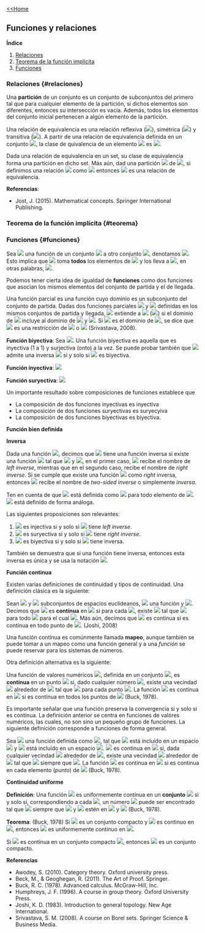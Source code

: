 [<<Home](https://francescoapg.github.io/mathbio/)

## Funciones y relaciones

**Índice**

1. [Relaciones](#relaciones)
2. [Teorema de la función implícita](#teorema)
3. [Funciones](#funciones)

### Relaciones {#relaciones}

Una **partición** de un conjunto es un conjunto de subconjuntos del primero tal que para cualquier elemento de la partición, si dichos elementos son diferentes, entonces su intersección es vacía. Además, todos los elementos del conjunto inicial pertenecen a algún elemento de la partición.

Una relación de equivalencia es una relación reflexiva (<img src="https://render.githubusercontent.com/render/math?math=(%5Cforall%20a)%20(a%5Csim%20a)">), simétrica (<img src="https://render.githubusercontent.com/render/math?math=(%5Cforall%20a%2Cb)%20(a%5Csim%20b%20%5Cimplies%20b%5Csim%20a)">) y transitiva (<img src="https://render.githubusercontent.com/render/math?math=(%5Cforall%20a%2Cb%2Cc)%20(a%5Csim%20b%5Cland%20b%5Csim%20c%20%5Cimplies%20a%5Csim%20c)">). A partir de una relación de equivalencia definida en un conjunto <img src="https://render.githubusercontent.com/render/math?math=\large A">, la clase de quivalencia de un elemento <img src="https://render.githubusercontent.com/render/math?math=\large a\in A "> es <img src="https://render.githubusercontent.com/render/math?math=%5Ba%5D%3A%3D%5C%7Bb%5Cin%20A%3Ab%5Csim%20a%5C%7D">.

Dada una relación de equivalencia en un set, su clase de equivalencia forma una partición en dicho set. Más aún, dad una partición <img src="https://render.githubusercontent.com/render/math?math=\large B"> de <img src="https://render.githubusercontent.com/render/math?math=\large A">, si definimos una relación <img src="https://render.githubusercontent.com/render/math?math=\large \sim"> como <img src="https://render.githubusercontent.com/render/math?math=\large a\sim b\iff \exists x \in B:a,b\in x"> entonces <img src="https://render.githubusercontent.com/render/math?math=\large \sim"> es una relación de equivalencia.

**Referencias**:

- Jost, J. (2015). Mathematical concepts. Springer International Publishing.


### Teorema de la función implícita {#teorema}

### Funciones {#funciones}

Sea <img src="https://render.githubusercontent.com/render/math?math=\large f"> una función de un conjunto <img src="https://render.githubusercontent.com/render/math?math=\large A"> a otro conjunto <img src="https://render.githubusercontent.com/render/math?math=\large B">, denotamos <img src="https://render.githubusercontent.com/render/math?math=\large f:A\to B">. Esto implica que <img src="https://render.githubusercontent.com/render/math?math=\large f"> toma **todos** los elementos de <img src="https://render.githubusercontent.com/render/math?math=\large A"> y los lleva a <img src="https://render.githubusercontent.com/render/math?math=\large B">, en otras palabras, <img src="https://render.githubusercontent.com/render/math?math=\large rango(f)\subset B">.

Podemos tener cierta idea de igualdad de **funciones** como dos funciones que asocian los mismos elementos del conjunto de partida y el de llegada.

Una función parcial es una función cuyo dominio es un subconjunto del conjunto de partida. Dadas dos funciones parciales <img src="https://render.githubusercontent.com/render/math?math=\large f"> y <img src="https://render.githubusercontent.com/render/math?math=\large g"> definidas en los mismos conjuntos de partida y llegada, <img src="https://render.githubusercontent.com/render/math?math=\large f"> extiende a <img src="https://render.githubusercontent.com/render/math?math=\large g"> (<img src="https://render.githubusercontent.com/render/math?math=\large f\succeq g">) si el dominio de <img src="https://render.githubusercontent.com/render/math?math=\large f"> incluye al dominio de <img src="https://render.githubusercontent.com/render/math?math=\large g"> y <img src="https://render.githubusercontent.com/render/math?math=\large f(x)=g(x) \forall x \in dominio(g)">. Si <img src="https://render.githubusercontent.com/render/math?math=\large A"> es el dominio de <img src="https://render.githubusercontent.com/render/math?math=\large g">, se dice que <img src="https://render.githubusercontent.com/render/math?math=\large g"> es una restricción de <img src="https://render.githubusercontent.com/render/math?math=\large f"> o <img src="https://render.githubusercontent.com/render/math?math=\large f=g_{|A}"> (Srivastava, 2008).

**Función biyectiva**:
Sea <img src="https://render.githubusercontent.com/render/math?math=\large f: A\to B">. Una función biyectiva es aquella que es inyectiva (1 a 1) y surjectiva (onto) a la vez. Se puede probar también que <img src="https://render.githubusercontent.com/render/math?math=\large f"> admite una  inversa <img src="https://render.githubusercontent.com/render/math?math=\large f^{-1}"> si y solo si <img src="https://render.githubusercontent.com/render/math?math=\large f"> es biyectiva.

**Función inyectiva**: <img src="https://render.githubusercontent.com/render/math?math=\large \forall x,y\in A,f(x)=f(y)\implies x=y">

**Función suryectiva**: <img src="https://render.githubusercontent.com/render/math?math=\large \forall b\in B,\exists a \in A : f(a)=b">

Un importante resultado sobre composiciones de funciones establece que

- La composición de dos funciones inyectivas es inyectiva
- La composición de dos funciones suryectivas es suryecyiva
- La composición de dos funciones biyectivas es biyectiva.

**Función bien definida**

**Inversa**

Dada una función <img src="https://render.githubusercontent.com/render/math?math=\large f:X\to Y">, decimos que <img src="https://render.githubusercontent.com/render/math?math=\large f"> tiene una función inversa si existe una función <img src="https://render.githubusercontent.com/render/math?math=\large g:Y\to X"> tal que <img src="https://render.githubusercontent.com/render/math?math=\large g\circ f =id_X"> y <img src="https://render.githubusercontent.com/render/math?math=\large f\circ g=id_Y">, en el primer caso, <img src="https://render.githubusercontent.com/render/math?math=\large g"> recibe el nombre de _left inverse_, mientras que en el segundo caso, recibe el nombre de _right inverse_. Si se cumple que existe una función <img src="https://render.githubusercontent.com/render/math?math=\large g" que sea tanto  _left_> como _right_ inversa, entonces <img src="https://render.githubusercontent.com/render/math?math=\large g"> recibe el nombre de _two-sided inverse_ o simplemente _inversa_.

Ten en cuenta de que <img src="https://render.githubusercontent.com/render/math?math=\large id_X:X\to X"> está definida como <img src="https://render.githubusercontent.com/render/math?math=\large id_X(x)=x"> para todo elemento de <img src="https://render.githubusercontent.com/render/math?math=\large X">. <img src="https://render.githubusercontent.com/render/math?math=\large id_Y"> está definido de forma análoga.

Las siguientes proposiciones son relevantes:

1. <img src="https://render.githubusercontent.com/render/math?math=\large f"> es injectiva si y solo si <img src="https://render.githubusercontent.com/render/math?math=\large f"> tiene _left inverse_.
2. <img src="https://render.githubusercontent.com/render/math?math=\large f"> es suryectiva si y solo si <img src="https://render.githubusercontent.com/render/math?math=\large f"> tiene _right inverse_.
3. <img src="https://render.githubusercontent.com/render/math?math=\large f"> es biyectiva si y solo si <img src="https://render.githubusercontent.com/render/math?math=\large f"> tiene inversa.

También se demuestra que si una función tiene inversa, entonces esta inversa es única y se usa la notación <img src="https://render.githubusercontent.com/render/math?math=\large f^{-1}">.

**Función continua** 

Existen varias definiciones de continuidad y tipos de continuidad. Una definición clásica es la siguiente:

Sean <img src="https://render.githubusercontent.com/render/math?math=\large A"> y <img src="https://render.githubusercontent.com/render/math?math=\large B"> subconjuntos de espacios euclideanos, <img src="https://render.githubusercontent.com/render/math?math=\large f:A\to B"> una función y <img src="https://render.githubusercontent.com/render/math?math=\large x_0\in A">. Decimos que <img src="https://render.githubusercontent.com/render/math?math=\large f"> es **contínua** en <img src="https://render.githubusercontent.com/render/math?math=\large x_0"> si para cada <img src="https://render.githubusercontent.com/render/math?math=\large \epsilon >0">, existe <img src="https://render.githubusercontent.com/render/math?math=\large \delta>0"> tal que <img src="https://render.githubusercontent.com/render/math?math=\large d(f(x), f(x_0))<\epsilon"> para todo <img src="https://render.githubusercontent.com/render/math?math=\large x\in A"> para el cual <img src="https://render.githubusercontent.com/render/math?math=\large d(x,x_0)<\delta">. Más aún, decímos que <img src="https://render.githubusercontent.com/render/math?math=\large f"> es contínua si es contínua en todo punto de <img src="https://render.githubusercontent.com/render/math?math=\large A">. (Joshi, 2008)

Una función contínua es comúnmente llamada **mapeo**, aunque también se puede tomar a un mapeo como una función general y a una _función_ se puede reservar para los sistemas de números.

Otra definición alternativa es la siguiente:

Una función de valores numéricos <img src="https://render.githubusercontent.com/render/math?math=\large f">, definida en un conjunto <img src="https://render.githubusercontent.com/render/math?math=\large D">, es **contínua** en un punto <img src="https://render.githubusercontent.com/render/math?math=\large p_0\in D"> si, dado cualquier número <img src="https://render.githubusercontent.com/render/math?math=\large \epsilon>0">, existe una vecindad <img src="https://render.githubusercontent.com/render/math?math=\large N"> alrededor de <img src="https://render.githubusercontent.com/render/math?math=\large p_0"> tal que <img src="https://render.githubusercontent.com/render/math?math=\large |f(p)-f(p_0)|<\epsilon"> para cada punto <img src="https://render.githubusercontent.com/render/math?math=\large p\in N\cap D">. La función <img src="https://render.githubusercontent.com/render/math?math=\large f"> es contínua en <img src="https://render.githubusercontent.com/render/math?math=\large D"> si es contínua en todos los puntos de <img src="https://render.githubusercontent.com/render/math?math=\large D"> (Buck, 1978).

Es importante señalar que una función preserva la convergencia si y solo si es continua. La definición anterior se centra en funciones de valóres numéricos, las cuales, no son sino un pequeño grupo de funciones. La siguiente definición corresponde a funciones de forma general.

Sea <img src="https://render.githubusercontent.com/render/math?math=\large f"> una función definida como <img src="https://render.githubusercontent.com/render/math?math=\large f:A\to B">, tal que <img src="https://render.githubusercontent.com/render/math?math=\large A"> está incluído en un espacio <img src="https://render.githubusercontent.com/render/math?math=\large S"> y <img src="https://render.githubusercontent.com/render/math?math=\large B"> está incluído en un espacio <img src="https://render.githubusercontent.com/render/math?math=\large S^\star">. <img src="https://render.githubusercontent.com/render/math?math=\large f"> es continua en <img src="https://render.githubusercontent.com/render/math?math=\large p_0\in A"> si, dada cualquier vecindad <img src="https://render.githubusercontent.com/render/math?math=\large V"> alrededor de <img src="https://render.githubusercontent.com/render/math?math=\large f(p_0)=q_0">, existe una vecindad <img src="https://render.githubusercontent.com/render/math?math=\large U"> alrededor de <img src="https://render.githubusercontent.com/render/math?math=\large p_0"> tal que <img src="https://render.githubusercontent.com/render/math?math=\large f(p)\in V"> siempre que <img src="https://render.githubusercontent.com/render/math?math=\large p\in U\cap A">. La función <img src="https://render.githubusercontent.com/render/math?math=\large f"> es continua en <img src="https://render.githubusercontent.com/render/math?math=\large A"> si es continua en cada elemento (_punto_) de <img src="https://render.githubusercontent.com/render/math?math=\large A"> (Buck, 1978).

**Continuidad uniforme**

**Definición**: Una función <img src="https://render.githubusercontent.com/render/math?math=\large f"> es uniformemente contínua en un **conjunto** <img src="https://render.githubusercontent.com/render/math?math=\large E"> si y solo si, correspondiendo a cada <img src="https://render.githubusercontent.com/render/math?math=\large \epsilon>0">, un número <img src="https://render.githubusercontent.com/render/math?math=\large \delta>0"> puede ser encontrado tal que <img src="https://render.githubusercontent.com/render/math?math=\large |f(p)-f(q)|<\epsilon"> siempre que <img src="https://render.githubusercontent.com/render/math?math=\large p"> y <img src="https://render.githubusercontent.com/render/math?math=\large q"> estén en <img src="https://render.githubusercontent.com/render/math?math=\large E"> y <img src="https://render.githubusercontent.com/render/math?math=\large |p-q|<\delta"> (Buck, 1978).

**Teorema**: (Buck, 1978) Si <img src="https://render.githubusercontent.com/render/math?math=\large E"> es un conjunto compacto y <img src="https://render.githubusercontent.com/render/math?math=\large f"> es continuo en <img src="https://render.githubusercontent.com/render/math?math=\large E">, entonces <img src="https://render.githubusercontent.com/render/math?math=\large f"> es uniformemente contínuo en <img src="https://render.githubusercontent.com/render/math?math=\large E">.

Si <img src="https://render.githubusercontent.com/render/math?math=\large f"> es contínua en un conjunto compacto <img src="https://render.githubusercontent.com/render/math?math=\large E">, entonces <img src="https://render.githubusercontent.com/render/math?math=\large f(E)"> es un conjunto compacto.


**Referencias**

- Awodey, S. (2010). Category theory. Oxford university press.
- Beck, M., & Geoghegan, R. (2011). The Art of Proof. Springer.
- Buck, R. C. (1978). Advanced calculus. McGraw-Hill, Inc.
- Humphreys, J. F. (1996). A course in group theory. Oxford University Press.
- Joshi, K. D. (1983). Introduction to general topology. New Age International.
- Srivastava, S. M. (2008). A course on Borel sets. Springer Science & Business Media.
